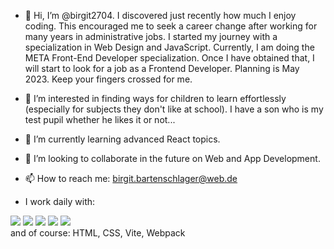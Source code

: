 - 👋 Hi, I’m @birgit2704. I discovered just recently how much I enjoy coding. This encouraged me to seek a career change after working for 
many years in administrative jobs. I started my journey with a specialization in Web Design and JavaScript. Currently, I am doing the META Front-End Developer specialization. Once I have obtained that, I will start to look for a job as a Frontend Developer. Planning is 
May 2023. Keep your fingers crossed for me.

- 👀 I’m interested in finding ways for children to learn effortlessly (especially for subjects they don't like at school). I have a son who 
is my test pupil whether he likes it or not...

- 🌱 I’m currently learning advanced React topics.

- 💞️ I’m looking to collaborate in the future on Web and App Development.

- 📫 How to reach me: birgit.bartenschlager@web.de

- I work daily with:
<p align="left">  

 <img  src="https://readme-components.vercel.app/api?component=logo&fill=gray&logo=react&animation=spin&svgfill=blue">  
 
  
<img  src="https://readme-components.vercel.app/api?component=logo&fill=gray&logo=typescript&svgfill=blue">

 
<img  src="https://readme-components.vercel.app/api?component=logo&fill=gray&logo=javascript&svgfill=blue">


<img  src="https://readme-components.vercel.app/api?component=logo&fill=gray&logo=git&svgfill=blue">


<img  src="https://readme-components.vercel.app/api?component=logo&fill=gray&logo=figma&svgfill=blue">

 <br/>
and of course: HTML, CSS, Vite, Webpack



<!---
birgit2704/birgit2704 is a ✨ special ✨ repository because its `README.md` (this file) appears on your GitHub profile.
You can click the Preview link to take a look at your changes.
--->
